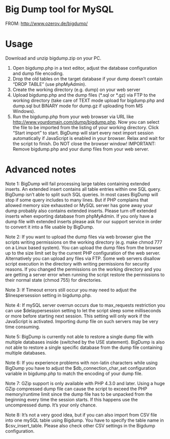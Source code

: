 # Big Dump tool for MySQL

FROM: http://www.ozerov.de/bigdump/

# Usage
Download and unzip bigdump.zip on your PC.
1. Open bigdump.php in a text editor, adjust the database configuration and dump file encoding.
2. Drop the old tables on the target database if your dump doesn’t contain “DROP TABLE” (use phpMyAdmin).
3. Create the working directory (e.g. dump) on your web server
4. Upload bigdump.php and the dump files (*.sql or *.gz) via FTP to the working directory (take care of TEXT mode upload for bigdump.php and dump.sql but BINARY mode for dump.gz if uploading from MS Windows).
5. Run the bigdump.php from your web browser via URL like http://www.yourdomain.com/dump/bigdump.php.
Now you can select the file to be imported from the listing of your working directory. Click “Start import” to start.
BigDump will start every next import session automatically if JavaScript is enabled in your browser.
Relax and wait for the script to finish. Do NOT close the browser window!
IMPORTANT: Remove bigdump.php and your dump files from your web server.

# Advanced notes
Note 1: BigDump will fail processing large tables containing extended inserts. An extended insert contains all table entries within one SQL query. BigDump isn’t able to split such SQL queries. In most cases BigDump will stop if some query includes to many lines. But if PHP complains that allowed memory size exhausted or MySQL server has gone away your dump probably also contains extended inserts. Please turn off extended inserts when exporting database from phpMyAdmin. If you only have a dump file with extended inserts please ask for our support service in order to convert it into a file usable by BigDump.

Note 2: If you want to upload the dump files via web browser give the scripts writing permissions on the working directory (e.g. make chmod 777 on a Linux based system). You can upload the dump files from the browser up to the size limit set by the current PHP configuration of the web server. Alternatively you can upload any files via FTP. Some web servers disallow script execution in the directory with writing permissions for security reasons. If you changed the permissions on the working directory and you are getting a server error when running the script restore the permissions to their normal state (chmod 755) for directories.

Note 3: If Timeout errors still occur you may need to adjust the $linespersession setting in bigdump.php.

Note 4: If mySQL server overrun occurs due to max_requests restriction you can use $delaypersession setting to let the script sleep some milliseconds or more before starting next session. This setting will only work if the JavaScript is activated. Importing dump file on such servers may be very time consuming.

Note 5: BigDump is currently not able to restore a single dump file with multiple databases inside (switched by the USE statement). BigDump is also not able to restore a single specific database from the dump file containing multiple databases.

Note 6: If you experience problems with non-latin characters while using BigDump you have to adjust the $db_connection_char_set configuration variable in bigdump.php to match the encoding of your dump file.

Note 7: GZip support is only available with PHP 4.3.0 and later. Using a huge GZip compressed dump file can cause the script to exceed the PHP memory/runtime limit since the dump file has to be unpacked from the beginning every time the session starts. If this happens use the uncompressed dump. It’s your only chance.

Note 8: It’s not a very good idea, but if you can also import from CSV file into one mySQL table using Bigdump. You have to specify the table name in $csv_insert_table. Please also check other CSV settings in the Bigdump configuration.

